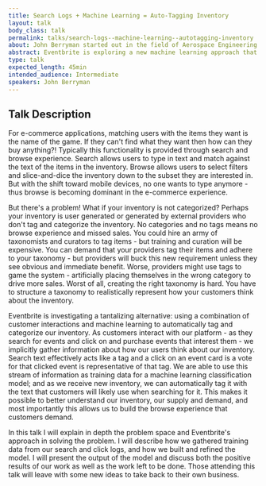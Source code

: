 ```yaml
---
title: Search Logs + Machine Learning = Auto-Tagging Inventory
layout: talk
body_class: talk
permalink: talks/search-logs--machine-learning--autotagging-inventory
about: John Berryman started out in the field of Aerospace Engineering but soon found that he was more interested in math and software than in satellites and aircraft. He soon made the leap into software development specializing in search and recommendation technologies. John is now a Senior Software Engineer at Eventbrite, where he is helping build Eventbrite's event discovery platform. He also recently coauthored a tech book, Relevant Search, published by Manning. The proceeds from the book have mostly paid for the coffee consumed while writing it.
abstract: Eventbrite is exploring a new machine learning approach that allows us to harvest data from customer search logs and automatically tag events based upon their content. The results have allowed us to provide users with a better inventory browsing experience.
type: talk
expected_length: 45min
intended_audience: Intermediate
speakers: John Berryman
---
```


## Talk Description

For e-commerce applications, matching users with the items they want is the name of the game. If they can't find what they want then how can they buy anything?! Typically this functionality is provided through search and browse experience. Search allows users to type in text and match against the text of the items in the inventory. Browse allows users to select filters and slice-and-dice the inventory down to the subset they are interested in. But with the shift toward mobile devices, no one wants to type anymore - thus browse is becoming dominant in the e-commerce experience.

But there's a problem! What if your inventory is not categorized? Perhaps your inventory is user generated or generated by external providers who don't tag and categorize the inventory. No categories and no tags means no browse experience and missed sales. You could hire an army of taxonomists and curators to tag items - but training and curation will be expensive. You can demand that your providers tag their items and adhere to your taxonomy - but providers will buck this new requirement unless they see obvious and immediate benefit. Worse, providers might use tags to game the system - artificially placing themselves in the wrong category to drive more sales.  Worst of all, creating the right taxonomy is hard. You have to structure a taxonomy to realistically represent how your customers think about the inventory.

Eventbrite is investigating a tantalizing alternative: using a combination of customer interactions and machine learning to automatically tag and categorize our inventory. As customers interact with our platform - as they search for events and click on and purchase events that interest them - we implicitly gather information about how our users think about our inventory. Search text effectively acts like a tag and a click on an event card is a vote for that clicked event is representative of that tag. We are able to use this stream of information as training data for a machine learning classification model; and as we receive new inventory, we can automatically tag it with the text that customers will likely use when searching for it. This makes it possible to better understand our inventory, our supply and demand, and most importantly this allows us to build the browse experience that customers demand.

In this talk I will explain in depth the problem space and Eventbrite's approach in solving the problem. I will describe how we gathered training data from our search and click logs, and how we built and refined the model. I will present the output of the model and discuss both the positive results of our work as well as the work left to be done. Those attending this talk will leave with some new ideas to take back to their own business.
